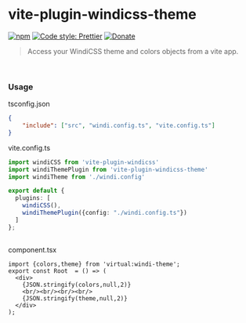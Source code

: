 # vite-plugin-windicss-theme

[![npm](https://img.shields.io/npm/v/vite-plugin-windicss-theme.svg)](https://www.npmjs.com/package/vite-plugin-windicss-theme)
[![Code style: Prettier](https://img.shields.io/badge/code_style-prettier-ff69b4.svg)](https://github.com/prettier/prettier)
[![Donate](https://img.shields.io/badge/Donate-PayPal-green.svg)](https://paypal.me/alecdotbiz)

> Access your WindiCSS theme and colors objects from a vite app.

&nbsp;

### Usage

tsconfig.json

```json
{
    "include": ["src", "windi.config.ts", "vite.config.ts"]
}
```

vite.config.ts

```ts
import windiCSS from 'vite-plugin-windicss'
import windiThemePlugin from 'vite-plugin-windicss-theme'
import windiTheme from './windi.config'

export default {
  plugins: [
    windiCSS(), 
    windiThemePlugin({config: "./windi.config.ts"})
  ]
};
 
```

component.tsx
  
```tsx
import {colors,theme} from 'virtual:windi-theme';
export const Root  = () => (
  <div>
    {JSON.stringify(colors,null,2)}
    <br/><br/><br/><br/>
    {JSON.stringify(theme,null,2)}
  </div>
);
```
